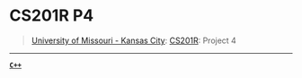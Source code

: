 # CS201R P4
> [University of Missouri - Kansas City](https://www.umkc.edu/): [CS201R](https://catalog.umkc.edu/search/?P=COMP-SCI%20201R): Project 4

---

[**`C++`**](https://github.com/lxRbckl/lxRbckl/blob/main/C++/README.md)

# 
